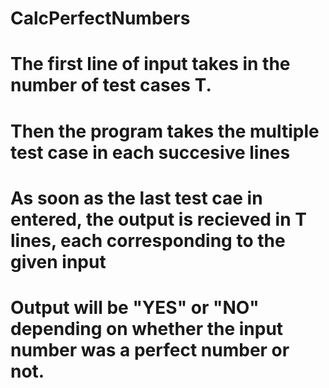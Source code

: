 # CalcPerfectNumbers
# The first line of input takes in the number of test cases T.
# Then the program takes the multiple test case in each succesive lines
# As soon as the last test cae in entered, the output is recieved in T lines, each corresponding to the given input
# Output will be "YES" or "NO" depending on whether the input number was a perfect number or not.
